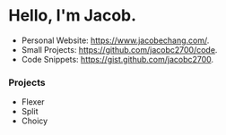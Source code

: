 # Hello, I'm Jacob.

- Personal Website: https://www.jacobechang.com/.
- Small Projects: https://github.com/jacobc2700/code.
- Code Snippets: https://gist.github.com/jacobc2700.

### Projects

- Flexer
- Split
- Choicy
